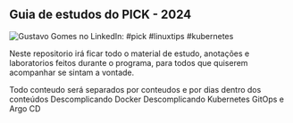 

## **Guia de estudos do PICK - 2024**

![Gustavo Gomes no LinkedIn: #pick #linuxtips #kubernetes](https://media.licdn.com/dms/image/D4D22AQFqLr8FV7uksA/feedshare-shrink_800/0/1709989726481?e=2147483647&v=beta&t=JRoxyx2qMl9oFx2UCr7M1pEUtbxdxWBOQ_ufYNWQqro)

Neste repositorio irá ficar todo o material de estudo, anotações e laboratorios feitos durante o programa, para todos que quiserem acompanhar se sintam a vontade.



Todo conteudo será separados por conteudos e por dias dentro dos conteúdos 
Descomplicando Docker
Descomplicando Kubernetes
GitOps e Argo CD













